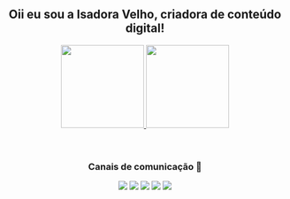 <div align="center">
<h2> Oii eu sou a Isadora Velho, criadora de conteúdo digital! </h2>
</div> 

<div align="center">
<a href="https://github.com/isadoraavelhow"> 
<img height="150em" src="https://github-readme-stats.vercel.app/api?username=isadoraavelhow&show_icons=true&theme=dracula&title_color=FFFFFF&text__color=FFFFFF&icon_color=FFFFFF&bg_color=DEG,4169E1,CB5FCE&locale=pt-br&include_all_commits=true&count_private=true"/>
<img height="150em" src="https://github-readme-stats.vercel.app/api/top-langs/?username=isadoraavelhow&theme=dracula&layout=compact&locale=pt-br&title_color=FFFFFF&text__color=FFFFFF&icon_color=FFFFFF&bg_color=DEG,CB5FCE,4169E1"/>
</a> </div> <br>

<br>
<div align="center">
<h3 align="center"> Canais de comunicação 👥</h3>
<a href="https://www.youtube.com/channel/UCIGbJDhciBHXcmFrdDpyufA"><img src="https://img.shields.io/badge/YouTube-FF0000?style=for-the-badge&logo=youtube&logoColor=white"/></a>
<a href="https://www.instagram.com/isadoraavelhow/?igshid=YmMyMTA2M2Y="><img src="https://img.shields.io/badge/Instagram-E4405F?style=for-the-badge&logo=instagram&logoColor=white"/></a>
<a href="https://open.spotify.com/user/vgmnk0v53xtcwg3zechhfs70j?si=umhWNBeCS8ik7k5Ht8QwUQ&nd=1"> <img src="https://img.shields.io/badge/Spotify-black?style=for-the-badge&logo=spotify&logoColor=dark_green"/></a>
<a href="https://vm.tiktok.com/ZMLGh1frT/"><img src="https://img.shields.io/badge/TikTok-000000?style=for-the-badge&logo=tiktok&logoColor=white"/></a>
<a href="https://www.twitter.com/isadorothy2?s=21$t=AMIJg9eHOgE5vyFIN3eovg"><img src ="https://img.shields.io/badge/Twitter-1DA1F2?style=for-the-badge&logo=twitter&logoColor=white"/>
</div>
